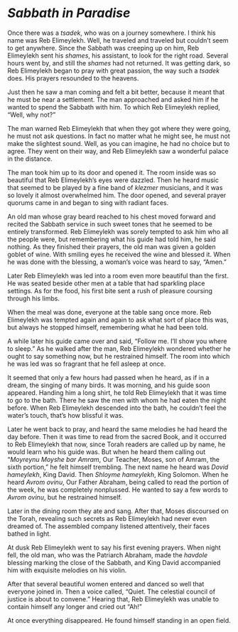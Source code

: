 # ***Sabbath in Paradise***



Once there was a *tsadek*, who was on a journey somewhere. I think his name was Reb Elimeylekh. Well, he traveled and traveled but couldn’t seem to get anywhere. Since the Sabbath was creeping up on him, Reb Elimeylekh sent his *shames*, his assistant, to look for the right road. Several hours went by, and still the *shames* had not returned. It was getting dark, so Reb Elimeylekh began to pray with great passion, the way such a *tsadek* does. His prayers resounded to the heavens.

Just then he saw a man coming and felt a bit better, because it meant that he must be near a settlement. The man approached and asked him if he wanted to spend the Sabbath with him. To which Reb Elimeylekh replied, “Well, why not?”

The man warned Reb Elimeylekh that when they got where they were going, he must not ask questions. In fact no matter what he might see, he must not make the slightest sound. Well, as you can imagine, he had no choice but to agree. They went on their way, and Reb Elimeylekh saw a wonderful palace in the distance.

The man took him up to its door and opened it. The room inside was so beautiful that Reb Elimeylekh’s eyes were dazzled. Then he heard music that seemed to be played by a fine band of *klezmer* musicians, and it was so lovely it almost overwhelmed him. The door opened, and several prayer quorums came in and began to sing with radiant faces.

An old man whose gray beard reached to his chest moved forward and recited the Sabbath service in such sweet tones that he seemed to be entirely transformed. Reb Elimeylekh was sorely tempted to ask him who all the people were, but remembering what his guide had told him, he said nothing. As they finished their prayers, the old man was given a golden goblet of wine. With smiling eyes he received the wine and blessed it. When he was done with the blessing, a woman’s voice was heard to say, “Amen.”

Later Reb Elimeylekh was led into a room even more beautiful than the first. He was seated beside other men at a table that had sparkling place settings. As for the food, his first bite sent a rush of pleasure coursing through his limbs.

When the meal was done, everyone at the table sang once more. Reb Elimeylekh was tempted again and again to ask what sort of place this was, but always he stopped himself, remembering what he had been told.

A while later his guide came over and said, “Follow me. I’ll show you where to sleep.” As he walked after the man, Reb Elimeylekh wondered whether he ought to say something now, but he restrained himself. The room into which he was led was so fragrant that he fell asleep at once.

It seemed that only a few hours had passed when he heard, as if in a dream, the singing of many birds. It was morning, and his guide soon appeared. Handing him a long shirt, he told Reb Elimeylekh that it was time to go to the bath. There he saw the men with whom he had eaten the night before. When Reb Elimeylekh descended into the bath, he couldn’t feel the water’s touch, that’s how blissful it was.

Later he went back to pray, and heard the same melodies he had heard the day before. Then it was time to read from the sacred Book, and it occurred to Reb Elimeylekh that now, since Torah readers are called up by name, he would learn who his guide was. But when he heard them calling out “*Moyreynu Moyshe bar Amram*, Our Teacher, Moses, son of Amram, the sixth portion,” he felt himself trembling. The next name he heard was *Dovid hameylekh*, King David. Then *Shloyme hameylekh*, King Solomon. When he heard *Avrom ovinu*, Our Father Abraham, being called to read the portion of the week, he was completely nonplussed. He wanted to say a few words to *Avrom ovinu*, but he restrained himself.

Later in the dining room they ate and sang. After that, Moses discoursed on the Torah, revealing such secrets as Reb Elimeylekh had never even dreamed of. The assembled company listened attentively, their faces bathed in light.

At dusk Reb Elimeylekh went to say his first evening prayers. When night fell, the old man, who was the Patriarch Abraham, made the *havdole* blessing marking the close of the Sabbath, and King David accompanied him with exquisite melodies on his violin.

After that several beautiful women entered and danced so well that everyone joined in. Then a voice called, “Quiet. The celestial council of justice is about to convene.” Hearing that, Reb Elimeylekh was unable to contain himself any longer and cried out “Ah!”

At once everything disappeared. He found himself standing in an open field.